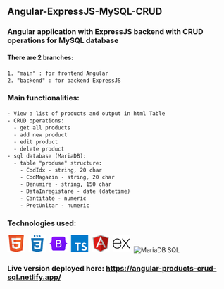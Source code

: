 ## Angular-ExpressJS-MySQL-CRUD

### Angular application with ExpressJS backend with CRUD operations for MySQL database

  #### There are 2 branches:
    1. "main" : for frontend Angular
    2. "backend" : for backend ExpressJS
    
  ### Main functionalities:
    - View a list of products and output in html Table
    - CRUD operations:
      - get all products
      - add new product
      - edit product
      - delete product
    - sql database (MariaDB):
      - table "produse" structure:
        - CodIdx - string, 20 char
        - CodMagazin - string, 20 char
        - Denumire - string, 150 char
        - DataInregistare - date (datetime)
        - Cantitate - numeric
        - PretUnitar - numeric

### Technologies used:
<div>
  <img src="https://github.com/devicons/devicon/blob/master/icons/html5/html5-original.svg" title="HTML5" alt="HTML" width="40" height="40"/>&nbsp;
  <img src="https://github.com/devicons/devicon/blob/master/icons/css3/css3-plain-wordmark.svg"  title="CSS3" alt="CSS" width="40" height="40"/>&nbsp;
  <img src="https://github.com/devicons/devicon/blob/master/icons/bootstrap/bootstrap-original.svg "  title="Bootstrap" alt="Bootstrap" width="40" height="40"/>&nbsp;
  <img src="https://github.com/devicons/devicon/blob/master/icons/typescript/typescript-original.svg" title="TypeScript" alt="TypeScript" width="40" height="40"/>&nbsp;
  <img src="https://github.com/devicons/devicon/blob/master/icons/angularjs/angularjs-original.svg" title="Angular" alt="Angular" width="40" height="40"/>&nbsp;
  <img src="https://github.com/devicons/devicon/blob/master/icons/express/express-original.svg" title="Express" alt="Express" width="40" height="40"/>&nbsp;
  <img src="https://mariadb.org/wp-content/themes/twentynineteen-child/icons/mariadb_org_rgb_h.svg" title="MariaDB SQL" alt="MariaDB SQL" width="40" height="40"/>&nbsp;
</div>

### Live version deployed here: https://angular-products-crud-sql.netlify.app/
